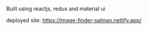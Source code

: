 Built using reactjs, redux and material ui

deployed site: https://image-finder-salman.netlify.app/
